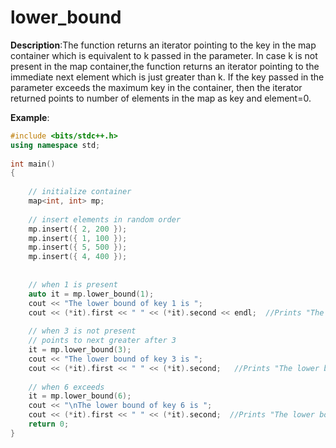 # lower_bound

**Description**:The function returns an iterator pointing to the key in the map container which is equivalent to k passed in the parameter. 
In case k is not present in the map container,the function returns an iterator pointing to the immediate next element 
which is just greater than k. If the key passed in the parameter exceeds the maximum key in the container, 
then the iterator returned points to number of elements in the map as key and element=0. 

**Example**:
```cpp
#include <bits/stdc++.h> 
using namespace std; 
  
int main() 
{ 
  
    // initialize container 
    map<int, int> mp; 
  
    // insert elements in random order 
    mp.insert({ 2, 200 }); 
    mp.insert({ 1, 100 }); 
    mp.insert({ 5, 500 }); 
    mp.insert({ 4, 400 }); 
   
  
    // when 1 is present 
    auto it = mp.lower_bound(1); 
    cout << "The lower bound of key 1 is "; 
    cout << (*it).first << " " << (*it).second << endl;  //Prints "The lower bound of key 1 is 1  100"
  
    // when 3 is not present 
    // points to next greater after 3 
    it = mp.lower_bound(3); 
    cout << "The lower bound of key 3 is "; 
    cout << (*it).first << " " << (*it).second;   //Prints "The lower bound of key 4 is 4  400"
  
    // when 6 exceeds 
    it = mp.lower_bound(6); 
    cout << "\nThe lower bound of key 6 is "; 
    cout << (*it).first << " " << (*it).second;  //Prints "The lower bound of key 6 is 4  0"
    return 0; 
}
```
